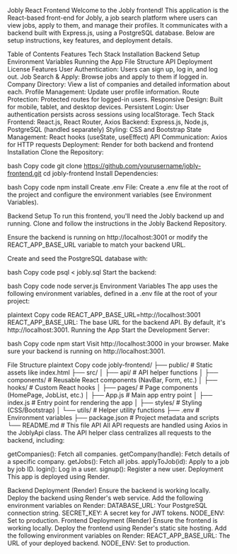Jobly React Frontend
Welcome to the Jobly frontend! This application is the React-based front-end for Jobly, a job search platform where users can view jobs, apply to them, and manage their profiles. It communicates with a backend built with Express.js, using a PostgreSQL database. Below are setup instructions, key features, and deployment details.

Table of Contents
Features
Tech Stack
Installation
Backend Setup
Environment Variables
Running the App
File Structure
API
Deployment
License
Features
User Authentication: Users can sign up, log in, and log out.
Job Search & Apply: Browse jobs and apply to them if logged in.
Company Directory: View a list of companies and detailed information about each.
Profile Management: Update user profile information.
Route Protection: Protected routes for logged-in users.
Responsive Design: Built for mobile, tablet, and desktop devices.
Persistent Login: User authentication persists across sessions using localStorage.
Tech Stack
Frontend: React.js, React Router, Axios
Backend: Express.js, Node.js, PostgreSQL (handled separately)
Styling: CSS and Bootstrap
State Management: React hooks (useState, useEffect)
API Communication: Axios for HTTP requests
Deployment: Render for both backend and frontend
Installation
Clone the Repository:

bash
Copy code
git clone https://github.com/yourusername/jobly-frontend.git
cd jobly-frontend
Install Dependencies:

bash
Copy code
npm install
Create .env File: Create a .env file at the root of the project and configure the environment variables (see Environment Variables).

Backend Setup
To run this frontend, you'll need the Jobly backend up and running. Clone and follow the instructions in the Jobly Backend Repository.

Ensure the backend is running on http://localhost:3001 or modify the REACT_APP_BASE_URL variable to match your backend URL.

Create and seed the PostgreSQL database with:

bash
Copy code
psql < jobly.sql
Start the backend:

bash
Copy code
node server.js
Environment Variables
The app uses the following environment variables, defined in a .env file at the root of your project:

plaintext
Copy code
REACT_APP_BASE_URL=http://localhost:3001
REACT_APP_BASE_URL: The base URL for the backend API. By default, it's http://localhost:3001.
Running the App
Start the Development Server:

bash
Copy code
npm start
Visit http://localhost:3000 in your browser. Make sure your backend is running on http://localhost:3001.

File Structure
plaintext
Copy code
jobly-frontend/
├── public/               # Static assets like index.html
├── src/
│   ├── api/              # API helper functions
│   ├── components/       # Reusable React components (NavBar, Form, etc.)
│   ├── hooks/            # Custom React hooks
│   ├── pages/            # Page components (HomePage, JobList, etc.)
│   ├── App.js            # Main app entry point
│   ├── index.js          # Entry point for rendering the app
│   ├── styles/           # Styling (CSS/Bootstrap)
│   └── utils/            # Helper utility functions
├── .env                  # Environment variables
├── package.json          # Project metadata and scripts
└── README.md             # This file
API
All API requests are handled using Axios in the JoblyApi class. The API helper class centralizes all requests to the backend, including:

getCompanies(): Fetch all companies.
getCompany(handle): Fetch details of a specific company.
getJobs(): Fetch all jobs.
applyToJob(id): Apply to a job by job ID.
login(): Log in a user.
signup(): Register a new user.
Deployment
This app is deployed using Render.

Backend Deployment (Render)
Ensure the backend is working locally.
Deploy the backend using Render's web service.
Add the following environment variables on Render:
DATABASE_URL: Your PostgreSQL connection string.
SECRET_KEY: A secret key for JWT tokens.
NODE_ENV: Set to production.
Frontend Deployment (Render)
Ensure the frontend is working locally.
Deploy the frontend using Render's static site hosting.
Add the following environment variables on Render:
REACT_APP_BASE_URL: The URL of your deployed backend.
NODE_ENV: Set to production.
